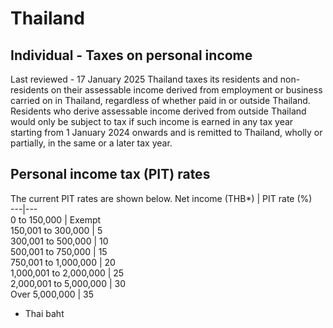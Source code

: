 # Thailand
## Individual - Taxes on personal income
Last reviewed - 17 January 2025
Thailand taxes its residents and non-residents on their assessable income derived from employment or business carried on in Thailand, regardless of whether paid in or outside Thailand. Residents who derive assessable income derived from outside Thailand would only be subject to tax if such income is earned in any tax year starting from 1 January 2024 onwards and is remitted to Thailand, wholly or partially, in the same or a later tax year.
## Personal income tax (PIT) rates
The current PIT rates are shown below.
Net income (THB*) | PIT rate (%)  
---|---  
0 to 150,000 | Exempt  
150,001 to 300,000 | 5  
300,001 to 500,000 | 10  
500,001 to 750,000 | 15  
750,001 to 1,000,000 | 20  
1,000,001 to 2,000,000 | 25  
2,000,001 to 5,000,000 | 30  
Over 5,000,000 | 35  
* Thai baht
